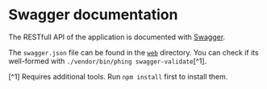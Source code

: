 # Swagger documentation

The RESTfull API of the application is documented with [Swagger](http://swagger.io/specification/).

The `swagger.json` file can be found in the [`web`](./../../web)
 directory. You can check if its well-formed with `./vendor/bin/phing swagger-validate`[^1].
 
 [^1] Requires additional tools. Run `npm install` first to install them.

